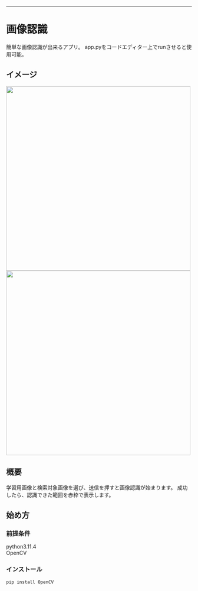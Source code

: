 ---

# 画像認識

簡単な画像認識が出来るアプリ。
app.pyをコードエディター上でrunさせると使用可能。

## イメージ
<img src="https://github.com/itoJina/Image-Recognition-practice-/assets/74310455/4080ef44-7915-4bfe-8813-4092e1d13633" width="500">  
<img src="https://github.com/itoJina/Image-Recognition-practice-/assets/74310455/77793cfb-4d82-4b43-863f-33dade22696c" width="500">



## 概要

学習用画像と検索対象画像を選び、送信を押すと画像認識が始まります。
成功したら、認識できた範囲を赤枠で表示します。


## 始め方

### 前提条件

python3.11.4 <br>
OpenCV

### インストール

`pip install OpenCV`
